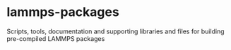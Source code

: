# lammps-packages
Scripts, tools, documentation and supporting libraries and files for building pre-compiled LAMMPS packages
